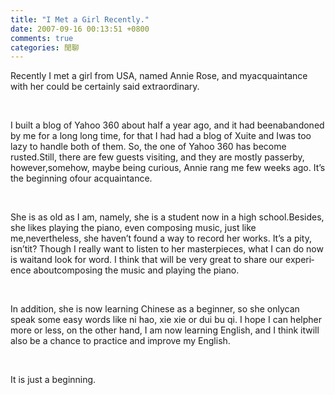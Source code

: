 ```yaml
---
title: "I Met a Girl Recently."
date: 2007-09-16 00:13:51 +0800
comments: true
categories: 閒聊
---
```

<p class="MsoNormal"><span lang="EN-US">Recently I met a girl from <st1:country-region w:st="on"><st1:place w:st="on">USA</st1:place></st1:country-region>, named Annie Rose, and myacquaintance with her could be certainly said </span><span lang="EN-US">extraordinary.<o:p /></span></p><p class="MsoNormal"><span lang="EN-US"><o:p>&nbsp;</o:p></span></p><p class="MsoNormal"><span lang="EN-US">I built a blog of Yahoo 360 about half a year ago, and it had beenabandoned by me for a long long time, for that I had had a blog of Xuite and Iwas too lazy to handle both of them. So, the one of Yahoo 360 has become rusted.Still, there are few guests visiting, and they are mostly passerby, however,somehow, maybe being curious, Annie rang me few weeks ago. It’s the beginning ofour acquaintance.</span></p><p class="MsoNormal"><span lang="EN-US"><o:p>&nbsp;</o:p></span></p><p class="MsoNormal"><span lang="EN-US">She is as old as I am, namely, she is a student now in a high school.Besides, she likes playing the piano, even composing music, just like me,nevertheless, she haven’t found a way to record her works. It’s a pity, isn’tit? Though I really want to listen to her masterpieces, what I can do now is waitand look for word. I think that will be very great to share our experience aboutcomposing the music and playing the piano.</span></p><p class="MsoNormal"><span lang="EN-US"><o:p>&nbsp;</o:p></span></p><p class="MsoNormal"><span lang="EN-US">In addition, she is now learning Chinese as a beginner, so she onlycan speak some easy words like ni hao, xie xie or dui bu qi. I hope I can helpher more or less, on the other hand, I am now learning English, and I think itwill also be a chance to practice and improve my English.</span></p><p class="MsoNormal"><span lang="EN-US"><o:p>&nbsp;</o:p></span></p><p class="MsoNormal"><span lang="EN-US">It is just a beginning.</span></p>
